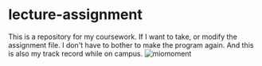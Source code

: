 # lecture-assignment
This is a repository for my coursework. If I want to take, or modify the assignment file. I don't have to bother to make the program again. And this is also my track record while on campus.
![miomoment](https://github.com/fdhliakbar/lecture-assignment/assets/104522615/6501a804-7429-4090-bd6d-50c3eb3ce368)
